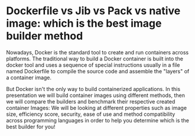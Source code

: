 # Dockerfile vs Jib vs Pack vs native image: which is the best image builder method

Nowadays, Docker is the standard tool to create and run containers across platforms. The traditional way to build a Docker container is built into the docker tool and uses a sequence of special instructions usually in a file named Dockerfile to compile the source code and assemble the "layers" of a container image.

But Docker isn't the only way to build containerized applications. In this presentation we will build container images using different methods, then we will compare the builders and benchmark their respective created container Images: We will be looking at different properties such as image size, efficiency score, security, ease of use and method compatibility across programming languages in order to help you determine which is the best builder for you!

